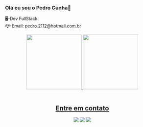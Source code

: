 ### Olá eu sou o Pedro Cunha👋<br>

🖥️-Dev FullStack<br>
📪-Email: pedro.2112@hotmail.com.br<br>

<div align="center">
  <a href="https://github.com/pdrcunha">
  <img height="180em" src="https://github-readme-stats.vercel.app/api?username=pdrcunha&show_icons=true&theme=tokyonight&include_all_commits=true&count_private=true"/>
  <img height="180em" src="https://github-readme-stats.vercel.app/api/top-langs/?username=pdrcunha&layout=compact&langs_count=7&theme=tokyonight"/>
</div>
<br>
  <div align="center"> 
    <h2>Entre em contato</h2>
    <a href="https://instagram.com/pdr.cunha" target="_blank"><img src="https://img.shields.io/badge/-Instagram-%23E4405F?style=for-the-badge&logo=instagram&logoColor=white" target="_blank"></a>
   <a href = "mailto:pedro.2112@hotmail.com.br"><img src="https://img.shields.io/badge/Microsoft_Outlook-0078D4?style=for-the-badge&logo=microsoft-outlook&logoColor=white" target="_blank"></a>
  <a href="https://www.linkedin.com/in/pedro-cunha-b176a523a/" target="_blank"><img src="https://img.shields.io/badge/-LinkedIn-%230077B5?style=for-the-badge&logo=linkedin&logoColor=white" target="_blank"></a> 
  
</div>
